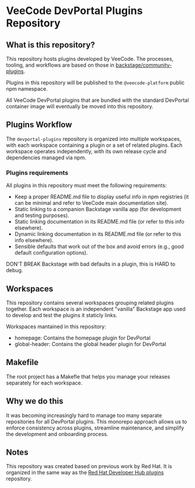 # VeeCode DevPortal Plugins Repository

## What is this repository?

This repository hosts plugins developed by VeeCode. The processes, tooling, and workflows are based on those in [backstage/community-plugins](https://github.com/backstage/community-plugins).

Plugins in this repository will be published to the `@veecode-platform` public npm namespace.

All VeeCode DevPortal plugins that are bundled with the standard DevPortal container image will eventually be moved into this repository.

## Plugins Workflow

The `devportal-plugins` repository is organized into multiple workspaces, with each workspace containing a plugin or a set of related plugins. Each workspace operates independently, with its own release cycle and dependencies managed via npm.

### Plugins requirements

All plugins in this repository must meet the following requirements:

- Keep a proper README.md file to display useful info in npm registries (it can be minimal and refer to VeeCode main documentation site).
- Static linking to a companion Backstage vanilla app (for development and testing purposes).
- Static linking documentation in its README.md file (or refer to this info elsewhere).
- Dynamic linking documentation in its README.md file (or refer to this info elsewhere).
- Sensible defaults that work out of the box and avoid errors (e.g., good default configuration options).

DON'T BREAK Backstage with bad defaults in a plugin, this is HARD to debug.

## Workspaces

This repository contains several workspaces grouping related plugins together. Each workspace is an independent "vanilla" Backstage app used to develop and test the plugins it staticly links.

Workspaces mantained in this repository:

- homepage: Contains the homepage plugin for DevPortal
- global-header: Contains the global header plugin for DevPortal

## Makefile

The root project has a Makefle that helps you manage your releases separately for each workspace.

## Why we do this

It was becoming increasingly hard to manage too many separate repositories for all DevPortal plugins. This monorepo approach allows us to enforce consistency across plugins, streamline maintenance, and simplify the development and onboarding process.

## Notes

This repository was created based on previous work by Red Hat. It is organized in the same way as the [Red Hat Developer Hub plugins](https://github.com/redhat-developer/rhdh-plugins) repository.